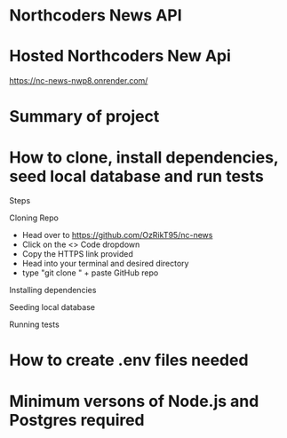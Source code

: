 # Northcoders News API

# Hosted Northcoders New Api

https://nc-news-nwp8.onrender.com/

# Summary of project

# How to clone, install dependencies, seed local database and run tests

Steps

Cloning Repo
- Head over to https://github.com/OzRikT95/nc-news
- Click on the <> Code dropdown
- Copy the HTTPS link provided
- Head into your terminal and desired directory
- type "git clone " + paste GitHub repo

Installing dependencies

Seeding local database

Running tests

# How to create .env files needed

# Minimum versons of Node.js and Postgres required
